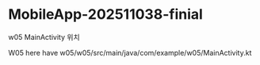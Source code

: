 # MobileApp-202511038-finial


<p>w05 MainActivity 위치</p>
<p> W05 here have w05/w05/src/main/java/com/example/w05/MainActivity.kt </p>
